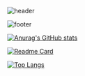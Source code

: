 ![header](https://capsule-render.vercel.app/api?type=transparent&color=auto&height=300&section=header&text=끝인없이%20발전하는%20개발자%20정영종입니다!&fontSize=90)


![footer](https://capsule-render.vercel.app/api?type=Rect&color=87cefa&height=100&section=footer)

[![Anurag's GitHub stats](https://github-readme-stats.vercel.app/api?username=kymial&show_icons=true&theme=buefy)](https://github.com/kymial)

[![Readme Card](https://github-readme-stats.vercel.app/api/pin/?username=kymial&repo=AWS)](https://github.com/kymial/AWS)

[![Top Langs](https://github-readme-stats.vercel.app/api/top-langs/?username=kymial)](https://github.com/kymial)
